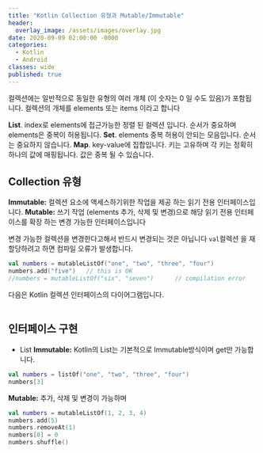 ```yaml
---
title: "Kotlin Collection 유형과 Mutable/Immutable"
header:
  overlay_image: /assets/images/overlay.jpg
date: 2020-09-09 02:00:00 -0000
categories:
  - Kotlin
  - Android
classes: wide
published: true
---
```


컬렉션에는 일반적으로 동일한 유형의 여러 개체 (이 숫자는 0 일 수도 있음)가 포함됩니다. 컬렉션의 개체를 elements 또는 items 이라고 합니다 

 **List**. index로 elements에 접근가능한 정렬 된 컬렉션 입니다. 순서가 중요하며 elements은 중복이 허용됩니다.
 **Set**. elements 중복 허용이 안되는 모음입니다. 순서는 중요하지 않습니다.
 **Map**. key-value에 집합입니다. 키는 고유하며 각 키는 정확히 하나의 값에 매핑됩니다. 값은 중복 될 수 있습니다.


## Collection 유형

 **Immutable:** 컬렉션 요소에 액세스하기위한 작업을 제공 하는 읽기 전용 인터페이스입니다.
 **Mutable:** 쓰기 작업 (elements 추가, 삭제 및 변경)으로 해당 읽기 전용 인터페이스를 확장 하는 변경 가능한 인터페이스입니다


변경 가능한 컬렉션을 변경한다고해서 반드시 변경되는 것은 아닙니다 `val`컬렉션 을 재 할당하려고 하면 컴파일 오류가 발생합니다.

```kotlin
val numbers = mutableListOf("one", "two", "three", "four")
numbers.add("five")   // this is OK    
//numbers = mutableListOf("six", "seven")      // compilation error
 ```


다음은 Kotlin 컬렉션 인터페이스의 다이어그램입니다.
 <figure class="align-center">
   <img src="{{ site.url }}{{ site.baseurl }}/assets/images/collections-diagram.png" alt="">
 </figure> 



## 인터페이스 구현

 * List 
**Immutable:** Kotlin의 List는 기본적으로 Immutable방식이며 get만 가능합니다.
```kotlin
val numbers = listOf("one", "two", "three", "four")
numbers[3]
 ```

**Mutable:** 추가, 삭제 및 변경이 가능하며 
```kotlin
val numbers = mutableListOf(1, 2, 3, 4)
numbers.add(5)
numbers.removeAt(1)
numbers[0] = 0
numbers.shuffle()
 ```








